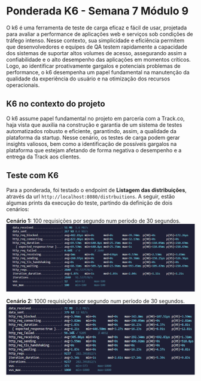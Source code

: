 # Ponderada K6 - Semana 7 Módulo 9

O k6 é uma ferramenta de teste de carga eficaz e fácil de usar, projetada para avaliar a performance de aplicações web e serviços sob condições de tráfego intenso. Nesse contexto, sua simplicidade e eficiência permitem que desenvolvedores e equipes de QA testem rapidamente a capacidade dos sistemas de suportar altos volumes de acesso, assegurando assim a confiabilidade e o alto desempenho das aplicações em momentos críticos. Logo, ao identificar proativamente gargalos e potenciais problemas de performance, o k6 desempenha um papel fundamental na manutenção da qualidade da experiência do usuário e na otimização dos recursos operacionais.

## K6 no contexto do projeto

O k6 assume papel fundamental no projeto em parceria com a Track.co, haja vista que auxilia na construção e garantia de um sistema de testes automatizados robusto e eficiente, garantindo, assim, a qualidade da plataforma da startup. Nesse cenário, os testes de carga podem gerar insights valiosos, bem como a identificação de possíveis gargalos na plataforma que estejam afetando de forma negativa o desempenho e a entrega da Track aos clientes. 

## Teste com K6

Para a ponderada, foi testado o endpoint de **Listagem das distribuições**, através da url ```http://localhost:8080/distrbuitions```. A seguir, estão algumas prints da execução do teste, partindo da definição de dois cenários:

**Cenário 1:** 100 requisições por segundo num período de 30 segundos.
<img src="./assets/cenario1.png"/>

**Cenário 2:** 1000 requisições por segundo num período
de 30 segundos.
<img src="./assets/cenario2.png"/>
